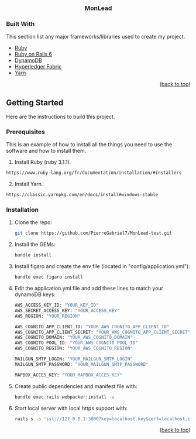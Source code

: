 <!-- PROJECT LOGO -->

  <h3 align="center">MonLead</h3>

### Built With

This section list any major frameworks/libraries used to create my project. 

- [Ruby](https://www.ruby-lang.org/)
- [Ruby on Rails 6](https://rubyonrails.org/)
- [DynamoDB](https://aws.amazon.com/dynamodb/)
- [Hyperledger Fabric](https://www.hyperledger.org/use/fabric)
- [Yarn](https://classic.yarnpkg.com/en/)



<p align="right">(<a href="#top">back to top</a>)</p>

<!-- GETTING STARTED -->

## Getting Started

Here are the instructions to build this project.

### Prerequisites

This is an example of how to install all the things you need to use the software and how to install them.

1. Install Ruby (ruby 3.1.1).

  ```sh
  https://www.ruby-lang.org/fr/documentation/installation/#installers
  ```
  
2. Install Yarn.

  ```sh
  https://classic.yarnpkg.com/en/docs/install#windows-stable
  ```

 

### Installation

1. Clone the repo:
   ```sh
   git clone https://github.com/PierreGabriel7/MonLead-test.git
   ```
2. Install the GEMs:

   ```sh
   bundle install
   ```

3. Install figaro and create the env file (located in "config/application.yml"):

   ```sh
   bundle exec figaro install
   ```

4. Edit the application.yml file and add these lines to match your dynamoDB keys:

   ```sh
   AWS_ACCESS_KEY_ID: "YOUR_KEY_ID"
   AWS_SECRET_ACCESS_KEY: "YOUR_ACCESS_KEY"
   AWS_REGION: "YOUR_REGION"
   
   AWS_COGNITO_APP_CLIENT_ID: "YOUR_AWS_COGNITO_APP_CLIENT_ID"
   AWS_COGNITO_APP_CLIENT_SECRET: "YOUR_AWS_COGNITO_APP_CLIENT_SECRET"
   AWS_COGNITO_DOMAIN: "YOUR_AWS_COGNITO_DOMAIN"
   AWS_COGNITO_POOL_ID: "YOUR_AWS_COGNITO_POOL_ID"
   AWS_COGNITO_REGION: "YOUR_AWS_COGNITO_REGION"
   
   MAILGUN_SMTP_LOGIN: "YOUR_MAILGUN_SMTP_LOGIN"
   MAILGUN_SMTP_PASSWORD: "YOUR_MAILGUN_SMTP_PASSWORD"
   
   MAPBOX_ACCES_KEY: "YOUR_MAPBOX_ACCES_KEY"


   ```
   
5. Create public dependencies and manifest file with:

   ```sh
   bundle exec rails webpacker:install -a
   ```

6. Start local server with local https support with:

   ```sh
   rails s -b 'ssl://127.0.0.1:3000?key=localhost.key&cert=localhost.crt'
   ```


<p align="right">(<a href="#top">back to top</a>)</p>

